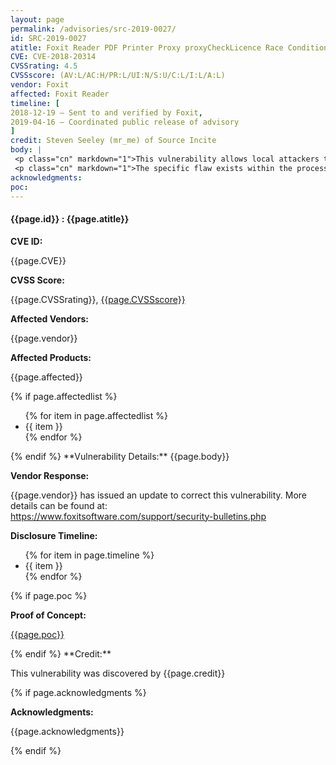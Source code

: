 ```yaml
---
layout: page
permalink: /advisories/src-2019-0027/
id: SRC-2019-0027
atitle: Foxit Reader PDF Printer Proxy proxyCheckLicence Race Condition Stack Buffer Overflow Elevation of Privilege Vulnerability
CVE: CVE-2018-20314
CVSSrating: 4.5
CVSSscore: (AV:L/AC:H/PR:L/UI:N/S:U/C:L/I:L/A:L)
vendor: Foxit
affected: Foxit Reader
timeline: [
2018-12-19 – Sent to and verified by Foxit,
2019-04-16 – Coordinated public release of advisory
]
credit: Steven Seeley (mr_me) of Source Incite
body: |
 <p class="cn" markdown="1">This vulnerability allows local attackers to escalate privileges on vulnerable installations of Foxit Reader. An attacker must first obtain the ability to execute low-privileged code on the target system in order to exploit this vulnerability.</p>
 <p class="cn" markdown="1">The specific flaw exists within the processing of proxyCheckLicence requests. The issue results from the lack of proper validation of user-supplied data when input, which can result in a stack based buffer overflow. An attacker can leverage this vulnerability to escalate privileges and execute code at medium integrity.</p>
acknowledgments:
poc:
---
```


<h4><b>{{page.id}} : {{page.atitle}}</b></h4>

**CVE ID:**
<p class="cn">{{page.CVE}}</p>

**CVSS Score:**
<p class="cn">{{page.CVSSrating}}, <a href="https://nvd.nist.gov/vuln-metrics/cvss/v3-calculator?vector={{page.CVSSscore}}">{{page.CVSSscore}}</a></p>

**Affected Vendors:**
<p class="cn">{{page.vendor}}</p>

**Affected Products:**
<p class="cn">{{page.affected}}</p>
{% if page.affectedlist %}
<ul class="cn">
{% for item in page.affectedlist %}
  <li>{{ item }}</li>
{% endfor %}
</ul>
{% endif %}
**Vulnerability Details:**
{{page.body}}

**Vendor Response:**

<p class="cn">{{page.vendor}} has issued an update to correct this vulnerability. More details can be found at: <br />
<a href="https://www.foxitsoftware.com/support/security-bulletins.php">https://www.foxitsoftware.com/support/security-bulletins.php</a></p>

**Disclosure Timeline:**
<ul class="cn">
{% for item in page.timeline %}
  <li>{{ item }}</li>
{% endfor %}
</ul>
{% if page.poc %}

**Proof of Concept:**
<p class="cn"><a href="{{page.poc}}">{{page.poc}}</a></p>
{% endif %}
**Credit:**
<p class="cn">This vulnerability was discovered by {{page.credit}}</p>
{% if page.acknowledgments %}

**Acknowledgments:**
<p class="cn">{{page.acknowledgments}}</p>
{% endif %}

